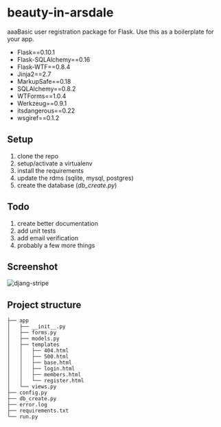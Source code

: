 beauty-in-arsdale
========================

aaaBasic user registration package for Flask. Use this as a boilerplate for your app.

- Flask==0.10.1
- Flask-SQLAlchemy==0.16
- Flask-WTF==0.8.4
- Jinja2==2.7
- MarkupSafe==0.18
- SQLAlchemy==0.8.2
- WTForms==1.0.4
- Werkzeug==0.9.1
- itsdangerous==0.22
- wsgiref==0.1.2
 
## Setup

1. clone the repo
2. setup/activate a virtualenv
3. install the requirements
4. update the rdms (sqlite, mysql, postgres)
5. create the database (*db_create.py*)

## Todo

1. create better documentation
2. add unit tests
3. add email verification
4. probably a few more things

## Screenshot

![djang-stripe](http://content.screencast.com/users/Mike_Extentech/folders/Jing/media/f250eb0a-3500-47e0-a555-ed0f2f8ddefc/00000209.png)

## Project structure

    ├── app
    │   ├── __init__.py
    │   ├── forms.py
    │   ├── models.py
    │   ├── templates
    │   │   ├── 404.html
    │   │   ├── 500.html
    │   │   ├── base.html
    │   │   ├── login.html
    │   │   ├── members.html
    │   │   └── register.html
    │   └── views.py
    ├── config.py
    ├── db_create.py
    ├── error.log
    ├── requirements.txt
    └── run.py
